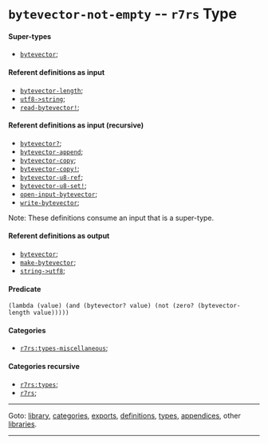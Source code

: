 

<a id='type__r7rs__bytevector-not-empty'></a>

# `bytevector-not-empty` -- `r7rs` Type


<a id='type__r7rs__bytevector-not-empty__super-types'></a>

#### Super-types

 * [`bytevector`](../../r7rs/types/bytevector.md#type__r7rs__bytevector);


<a id='type__r7rs__bytevector-not-empty__referent-definitions-input'></a>

#### Referent definitions as input

 * [`bytevector-length`](../../r7rs/definitions/bytevector-length.md#definition__r7rs__bytevector-length);
 * [`utf8->string`](../../r7rs/definitions/utf8-_3e_string.md#definition__r7rs__utf8-_3e_string);
 * [`read-bytevector!`](../../r7rs/definitions/read-bytevector_21.md#definition__r7rs__read-bytevector_21);


<a id='type__r7rs__bytevector-not-empty__referent-definitions-input-recursive'></a>

#### Referent definitions as input (recursive)

 * [`bytevector?`](../../r7rs/definitions/bytevector_3f.md#definition__r7rs__bytevector_3f);
 * [`bytevector-append`](../../r7rs/definitions/bytevector-append.md#definition__r7rs__bytevector-append);
 * [`bytevector-copy`](../../r7rs/definitions/bytevector-copy.md#definition__r7rs__bytevector-copy);
 * [`bytevector-copy!`](../../r7rs/definitions/bytevector-copy_21.md#definition__r7rs__bytevector-copy_21);
 * [`bytevector-u8-ref`](../../r7rs/definitions/bytevector-u8-ref.md#definition__r7rs__bytevector-u8-ref);
 * [`bytevector-u8-set!`](../../r7rs/definitions/bytevector-u8-set_21.md#definition__r7rs__bytevector-u8-set_21);
 * [`open-input-bytevector`](../../r7rs/definitions/open-input-bytevector.md#definition__r7rs__open-input-bytevector);
 * [`write-bytevector`](../../r7rs/definitions/write-bytevector.md#definition__r7rs__write-bytevector);

Note:  These definitions consume an input that is a super-type.


<a id='type__r7rs__bytevector-not-empty__referent-definitions-output'></a>

#### Referent definitions as output

 * [`bytevector`](../../r7rs/definitions/bytevector.md#definition__r7rs__bytevector);
 * [`make-bytevector`](../../r7rs/definitions/make-bytevector.md#definition__r7rs__make-bytevector);
 * [`string->utf8`](../../r7rs/definitions/string-_3e_utf8.md#definition__r7rs__string-_3e_utf8);


<a id='type__r7rs__bytevector-not-empty__predicate'></a>

#### Predicate

````
(lambda (value) (and (bytevector? value) (not (zero? (bytevector-length value)))))
````


<a id='type__r7rs__bytevector-not-empty__categories'></a>

#### Categories

 * [`r7rs:types-miscellaneous`](../../r7rs/categories/r7rs_3a_types-miscellaneous.md#category__r7rs__r7rs_3a_types-miscellaneous);


<a id='type__r7rs__bytevector-not-empty__categories-recursive'></a>

#### Categories recursive

 * [`r7rs:types`](../../r7rs/categories/r7rs_3a_types.md#category__r7rs__r7rs_3a_types);
 * [`r7rs`](../../r7rs/categories/r7rs.md#category__r7rs__r7rs);

----

Goto: [library](../../r7rs/_index.md#library__r7rs), [categories](../../r7rs/categories/_index.md#toc__r7rs__categories), [exports](../../r7rs/exports/_index.md#toc__r7rs__exports), [definitions](../../r7rs/definitions/_index.md#toc__r7rs__definitions), [types](../../r7rs/types/_index.md#toc__r7rs__types), [appendices](../../r7rs/appendices/_index.md#toc__r7rs__appendices), other [libraries](../../_libraries.md#toc__libraries).

----

